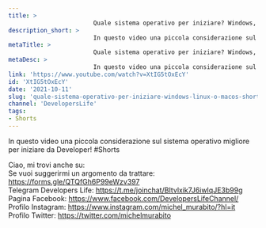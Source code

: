 ```yaml
---
title: > 
                        Quale sistema operativo per iniziare? Windows, Linux o MacOS? #Shorts
description_short: > 
                        In questo video una piccola considerazione sul sistema operativo migliore per iniziare da Developer! #Shorts Ciao, mi trovi anche ...
metaTitle: > 
                        Quale sistema operativo per iniziare? Windows, Linux o MacOS? #Shorts
metaDesc: > 
                        In questo video una piccola considerazione sul sistema operativo migliore per iniziare da Developer! #Shorts Ciao, mi trovi anche ...
link: 'https://www.youtube.com/watch?v=XtIG5tOxEcY'
id: 'XtIG5tOxEcY'
date: '2021-10-11'
slug: 'quale-sistema-operativo-per-iniziare-windows-linux-o-macos-shorts'
channel: 'DevelopersLife'
tags: 
- Shorts
---
```

In questo video una piccola considerazione sul sistema operativo migliore per iniziare da Developer! #Shorts  
  
Ciao, mi trovi anche su:  
Se vuoi suggerirmi un argomento da trattare: https://forms.gle/QTQfGh6P99eWzv397  
Telegram Developers Life: https://t.me/joinchat/BItvlxik7J6iwIqJE3b99g  
Pagina Facebook: https://www.facebook.com/DevelopersLifeChannel/  
Profilo Instagram: https://www.instagram.com/michel_murabito/?hl=it  
Profilo Twitter: https://twitter.com/michelmurabito​